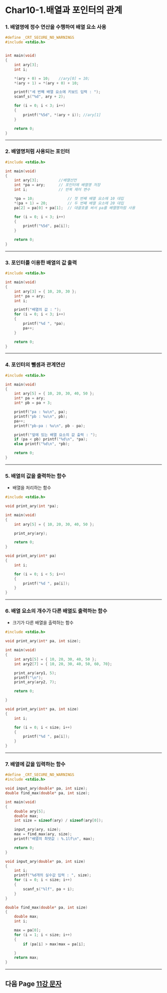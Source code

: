 # Char10-1.배열과 포인터의 관계

### 1. 배열명에 정수 연산을 수행하여 배열 요소 사용

```c
#define _CRT_SECURE_NO_WARNINGS
#include <stdio.h> 


int main(void)
{
	int ary[3];
	int i;

	*(ary + 0) = 10;	//ary[0] = 10;
	*(ary + 1) = *(ary + 0) + 10;

	printf("세 번째 배열 요소에 키보드 입력 : ");
	scanf_s("%d", ary + 2);

	for (i = 0; i < 3; i++)
	{
		printf("%5d", *(ary + i)); //ary[1]
	}

	return 0;
}
```







---

### 2. 배열명처럼 사용되는 포인터

```c
#include <stdio.h>

int main(void)
{
	int ary[3];			//배열선언
	int *pa = ary;		// 포인터에 배열명 저장
	int i;				// 반복 제어 변수

	*pa = 10;				// 첫 번째 배열 요소에 10 대입
	*(pa + 1) = 20;			// 두 번째 배열 요소에 20 대입
	pa[2] = pa[0] + pa[1];	// 대괄호를 써서 pa를 배열명처럼 사용

	for (i = 0; i < 3; i++)
	{
		printf("%5d", pa[i]);
	}

	return 0;
}
```





---

### 3.  포인터를 이용한 배열의 값 출력

```c
#include <stdio.h>

int main(void)
{
	int ary[3] = { 10, 20, 30 };
	int* pa = ary;
	int i;

	printf("배열의 값 : ");
	for (i = 0; i < 3; i++)
	{
		printf("%d ", *pa);
		pa++;
	}

	return 0;
}
```





---

### 4. 포인터의 뺄셈과 관계연산

```c
#include <stdio.h> 

int main(void)
{
	int ary[5] = { 10, 20, 30, 40, 50 };
	int* pa = ary;
	int* pb = pa + 3;

	printf("pa : %u\n", pa);
	printf("pb : %u\n", pb);
	pa++;
	printf("pb-pa : %u\n", pb - pa);

	printf("앞에 있는 배열 요소의 값 출력 : ");
	if (pa < pb) printf("%d\n", *pa);
	else printf("%d\n", *pb);

	return 0;
}
```











---

### 5. 배열의 값을 출력하는 함수



* 배열을 처리하는 함수

```c
#include <stdio.h>

void print_ary(int *pa);

int main(void)
{
	int ary[5] = { 10, 20, 30, 40, 50 };

	print_ary(ary);

	return 0;
}

void print_ary(int* pa)
{
	int i;

	for (i = 0; i < 5; i++)
	{
		printf("%d ", pa[i]);
	}
}
```



---

### 6. 배열 요소의 개수가 다른 배열도 출력하는 함수



* 크기가 다른 배열을 출력하는 함수

```c
#include <stdio.h> 

void print_ary(int* pa, int size);

int main(void)
{
	int ary1[5] = { 10, 20, 30, 40, 50 };
	int ary2[7] = { 10, 20, 30, 40, 50, 60, 70};

	print_ary(ary1, 5);
	printf("\n");
	print_ary(ary2, 7);

	return 0;

}

void print_ary(int* pa, int size)
{
	int i;

	for (i = 0; i < size; i++)
	{
		printf("%d ", pa[i]);
	}
}
```



---

### 7. 배열에 값을 입력하는 함수



```c
#define _CRT_SECURE_NO_WARNINGS
#include <stdio.h>

void input_ary(double* pa, int size);
double find_max(double* pa, int size);

int main(void)
{
	double ary[5];
	double max;
	int size = sizeof(ary) / sizeof(ary[0]);

	input_ary(ary, size);
	max = find_max(ary, size);
	printf("배열의 최댓값 : %.1lf\n", max);

	return 0;
}

void input_ary(double* pa, int size)
{
	int i;
	printf("%d개의 실수값 입력 : ", size);
	for (i = 0; i < size; i++)
	{
		scanf_s("%lf", pa + i);
	}
}

double find_max(double* pa, int size)
{
	double max;
	int i;

	max = pa[0];
	for (i = 1; i < size; i++)
	{
		if (pa[i] > max)max = pa[i];

	}
	return max;
}
```







---
## 다음 Page [11강 문자](https://github.com/sumin2123/Study-C/blob/main/Char11.%EB%AC%B8%EC%9E%90/Char11.%EB%AC%B8%EC%9E%90/Char11.%EB%AC%B8%EC%9E%90.md)